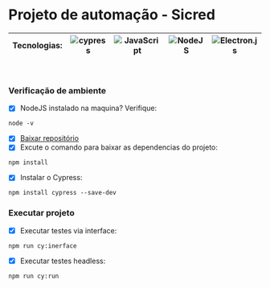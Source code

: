 # Projeto de automação - Sicred
| Tecnologias: | ![cypress](https://img.shields.io/badge/-cypress-%23E5E5E5?style=for-the-badge&logo=cypress&logoColor=058a5e) |![JavaScript](https://img.shields.io/badge/javascript-%23323330.svg?style=for-the-badge&logo=javascript&logoColor=%23F7DF1E) | ![NodeJS](https://img.shields.io/badge/node.js-6DA55F?style=for-the-badge&logo=node.js&logoColor=white) |![Electron.js](https://img.shields.io/badge/Electron-191970?style=for-the-badge&logo=Electron&logoColor=white)
|-------|--------|----|--------|---
<br>

### Verificação de ambiente
- [x] NodeJS instalado na maquina? Verifique:
```
node -v
```
- [x] [Baixar repositório](https://github.com/wbrunoFC/Automacao-api-sicred)
- [x] Excute o comando para baixar as dependencias do projeto: 
```
npm install
```
- [x] Instalar o Cypress:
```
npm install cypress --save-dev
```
### Executar projeto
- [x] Executar testes via interface:
```
npm run cy:inerface
```
- [x] Executar testes headless:
```
npm run cy:run
```
